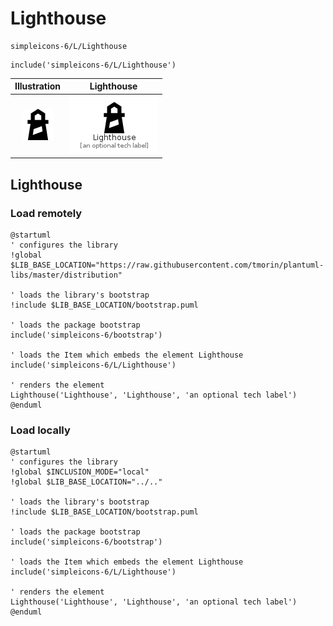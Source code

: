 # Lighthouse


```text
simpleicons-6/L/Lighthouse
```

```text
include('simpleicons-6/L/Lighthouse')
```



| Illustration | Lighthouse |
| :---: | :---: |
| ![illustration for Illustration](../../simpleicons-6/L/Lighthouse.png) | ![illustration for Lighthouse](../../simpleicons-6/L/Lighthouse.Local.png) |




## Lighthouse

### Load remotely
```plantuml
@startuml
' configures the library
!global $LIB_BASE_LOCATION="https://raw.githubusercontent.com/tmorin/plantuml-libs/master/distribution"

' loads the library's bootstrap
!include $LIB_BASE_LOCATION/bootstrap.puml

' loads the package bootstrap
include('simpleicons-6/bootstrap')

' loads the Item which embeds the element Lighthouse
include('simpleicons-6/L/Lighthouse')

' renders the element
Lighthouse('Lighthouse', 'Lighthouse', 'an optional tech label')
@enduml
```

### Load locally
```plantuml
@startuml
' configures the library
!global $INCLUSION_MODE="local"
!global $LIB_BASE_LOCATION="../.."

' loads the library's bootstrap
!include $LIB_BASE_LOCATION/bootstrap.puml

' loads the package bootstrap
include('simpleicons-6/bootstrap')

' loads the Item which embeds the element Lighthouse
include('simpleicons-6/L/Lighthouse')

' renders the element
Lighthouse('Lighthouse', 'Lighthouse', 'an optional tech label')
@enduml
```

